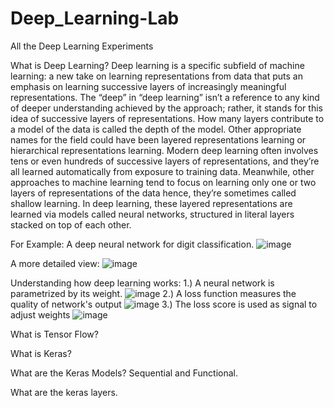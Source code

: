 # Deep_Learning-Lab
All the Deep Learning Experiments

What is Deep Learning?
Deep learning is a specific subfield of machine learning: a new take on learning representations from data that puts an emphasis on learning successive layers of increasingly meaningful representations.
The “deep” in “deep learning” isn’t a reference to any kind of deeper understanding achieved by the approach; 
rather, it stands for this idea of successive layers of representations. 
How many layers contribute to a model of the data is called the depth of the model. 
Other appropriate names for the field could have been layered representations learning or hierarchical representations learning.
Modern deep learning often involves tens or even hundreds of successive layers of representations, and they’re all learned automatically from exposure to training data. 
Meanwhile, other approaches to machine learning tend to focus on learning only one or two layers of representations of the data hence, they’re sometimes called shallow learning.
 In deep learning, these layered representations are learned via models called neural networks, structured in literal layers stacked on top of each other.
 
 For Example: A deep neural network for digit classification.
 ![image](https://user-images.githubusercontent.com/104893913/182282340-6a9d11ec-f2ef-4c4c-bf39-f0ce0f82112c.png)

A more detailed view:
![image](https://user-images.githubusercontent.com/104893913/182282493-7a627d9d-6e8c-462b-92dc-d4330396ebec.png)

Understanding how deep learning works:
1.) A neural network is parametrized by its weight.
![image](https://user-images.githubusercontent.com/104893913/182282798-7a93eba3-384e-41d8-9866-83879780a050.png)
2.) A loss function measures the quality of network's output
![image](https://user-images.githubusercontent.com/104893913/182282887-46902d0b-3767-43b6-81e9-edf5cfe1f889.png)
3.) The loss score is used as signal to adjust weights
![image](https://user-images.githubusercontent.com/104893913/182282963-e336ecf0-dfca-479f-a7f1-3e5700d3fe65.png)

What is Tensor Flow?

What is Keras?


What are the Keras Models?
Sequential and Functional.

What are the keras layers.
